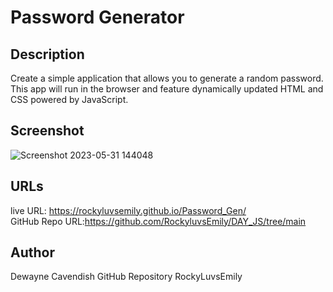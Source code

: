 # Password Generator

## Description

Create a simple application that allows you to generate a random password. This app will run in the browser and feature dynamically updated HTML and CSS powered by JavaScript.



## Screenshot



![Screenshot 2023-05-31 144048](https://github.com/RockyluvsEmily/Password_Gen/assets/128332080/1f1194fb-c3af-47f8-97f6-2c164ba355ed)

## URLs

live URL: https://rockyluvsemily.github.io/Password_Gen/
<br>
GitHub Repo URL:https://github.com/RockyluvsEmily/DAY_JS/tree/main

## Author
Dewayne Cavendish
GitHub Repository RockyLuvsEmily
